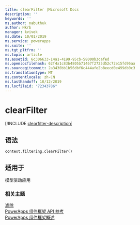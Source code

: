 ```yaml
---
title: clearFilter |Microsoft Docs
description: ''
keywords: ''
ms.author: nabuthuk
author: Nkrb
manager: kvivek
ms.date: 10/01/2019
ms.service: powerapps
ms.suite: ''
ms.tgt_pltfrm: ''
ms.topic: article
ms.assetid: 6c306633-14a1-4199-95cb-58000b3cafed
ms.openlocfilehash: 62f4a1c83b4805b71467f2725d52c72e15fd96aa
ms.sourcegitcommit: 2a3430bb1b56dbf6c444afe2b8eecd0e499db0c3
ms.translationtype: MT
ms.contentlocale: zh-CN
ms.lasthandoff: 10/12/2019
ms.locfileid: "72343786"
---
```

# <a name="clearfilter"></a>clearFilter

[!INCLUDE [clearfilter-description](includes/clearfilter-description.md)]

## <a name="syntax"></a>语法

`context.filtering.clearFilter()`

## <a name="available-for"></a>适用于 

模型驱动应用

### <a name="related-topics"></a>相关主题

[滤除](../filtering.md)<br/>
[PowerApps 组件框架 API 参考](../../reference/index.md)<br/>
[PowerApps 组件框架概述](../../overview.md)